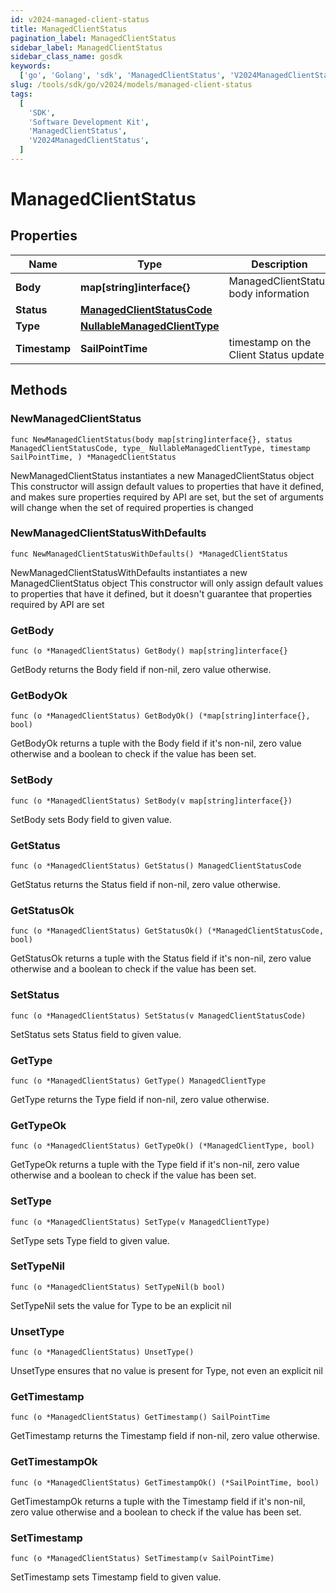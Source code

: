 ```yaml
---
id: v2024-managed-client-status
title: ManagedClientStatus
pagination_label: ManagedClientStatus
sidebar_label: ManagedClientStatus
sidebar_class_name: gosdk
keywords:
  ['go', 'Golang', 'sdk', 'ManagedClientStatus', 'V2024ManagedClientStatus']
slug: /tools/sdk/go/v2024/models/managed-client-status
tags:
  [
    'SDK',
    'Software Development Kit',
    'ManagedClientStatus',
    'V2024ManagedClientStatus',
  ]
---
```


# ManagedClientStatus

## Properties

| Name | Type | Description | Notes |
| --- | --- | --- | --- |
| **Body** | **map[string]interface{}** | ManagedClientStatus body information |
| **Status** | [**ManagedClientStatusCode**](managed-client-status-code) |  |
| **Type** | [**NullableManagedClientType**](managed-client-type) |  |
| **Timestamp** | **SailPointTime** | timestamp on the Client Status update |

## Methods

### NewManagedClientStatus

`func NewManagedClientStatus(body map[string]interface{}, status ManagedClientStatusCode, type_ NullableManagedClientType, timestamp SailPointTime, ) *ManagedClientStatus`

NewManagedClientStatus instantiates a new ManagedClientStatus object This constructor will assign default values to properties that have it defined, and makes sure properties required by API are set, but the set of arguments will change when the set of required properties is changed

### NewManagedClientStatusWithDefaults

`func NewManagedClientStatusWithDefaults() *ManagedClientStatus`

NewManagedClientStatusWithDefaults instantiates a new ManagedClientStatus object This constructor will only assign default values to properties that have it defined, but it doesn't guarantee that properties required by API are set

### GetBody

`func (o *ManagedClientStatus) GetBody() map[string]interface{}`

GetBody returns the Body field if non-nil, zero value otherwise.

### GetBodyOk

`func (o *ManagedClientStatus) GetBodyOk() (*map[string]interface{}, bool)`

GetBodyOk returns a tuple with the Body field if it's non-nil, zero value otherwise and a boolean to check if the value has been set.

### SetBody

`func (o *ManagedClientStatus) SetBody(v map[string]interface{})`

SetBody sets Body field to given value.

### GetStatus

`func (o *ManagedClientStatus) GetStatus() ManagedClientStatusCode`

GetStatus returns the Status field if non-nil, zero value otherwise.

### GetStatusOk

`func (o *ManagedClientStatus) GetStatusOk() (*ManagedClientStatusCode, bool)`

GetStatusOk returns a tuple with the Status field if it's non-nil, zero value otherwise and a boolean to check if the value has been set.

### SetStatus

`func (o *ManagedClientStatus) SetStatus(v ManagedClientStatusCode)`

SetStatus sets Status field to given value.

### GetType

`func (o *ManagedClientStatus) GetType() ManagedClientType`

GetType returns the Type field if non-nil, zero value otherwise.

### GetTypeOk

`func (o *ManagedClientStatus) GetTypeOk() (*ManagedClientType, bool)`

GetTypeOk returns a tuple with the Type field if it's non-nil, zero value otherwise and a boolean to check if the value has been set.

### SetType

`func (o *ManagedClientStatus) SetType(v ManagedClientType)`

SetType sets Type field to given value.

### SetTypeNil

`func (o *ManagedClientStatus) SetTypeNil(b bool)`

SetTypeNil sets the value for Type to be an explicit nil

### UnsetType

`func (o *ManagedClientStatus) UnsetType()`

UnsetType ensures that no value is present for Type, not even an explicit nil

### GetTimestamp

`func (o *ManagedClientStatus) GetTimestamp() SailPointTime`

GetTimestamp returns the Timestamp field if non-nil, zero value otherwise.

### GetTimestampOk

`func (o *ManagedClientStatus) GetTimestampOk() (*SailPointTime, bool)`

GetTimestampOk returns a tuple with the Timestamp field if it's non-nil, zero value otherwise and a boolean to check if the value has been set.

### SetTimestamp

`func (o *ManagedClientStatus) SetTimestamp(v SailPointTime)`

SetTimestamp sets Timestamp field to given value.
